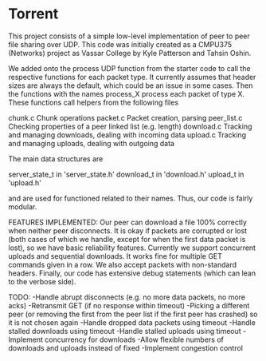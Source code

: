 # Torrent
This project consists of a simple low-level implementation of peer to peer file sharing over UDP.  This code was initially created as a CMPU375 (Networks) project as Vassar College by Kyle Patterson and Tahsin Oshin.

We added onto the process UDP function from the starter code to call
the respective functions for each packet type.  It currently assumes
that header sizes are always the default, which could be an issue in
some cases.  Then the functions with the names process_X process each
packet of type X.  These functions call helpers from the following files

chunk.c Chunk operations
packet.c Packet creation, parsing
peer_list.c Checking properties of a peer linked list (e.g. length)
download.c Tracking and managing downloads, dealing with incoming data
upload.c Tracking and managing uploads, dealing with outgoing data

The main data structures are

server_state_t in 'server_state.h'
download_t in 'download.h'
upload_t in 'upload.h'

and are used for functioned related to their names.  Thus, our code is
fairly modular.

FEATURES IMPLEMENTED:
Our peer can download a file 100% correctly when neither peer 
disconnects.  It is okay if packets are corrupted or lost (both cases
of which we handle, except for when the first data packet is lost), so
we have basic reliability features.  Currently we support concurrent
uploads and sequential downloads.  It works fine for multiple GET
commands given in a row.  We also accept packets with non-standard
headers.  Finally, our code has extensive debug statements (which
can lean to the verbose side).

TODO:
-Handle abrupt disconnects (e.g. no more data packets, no more acks)
    -Retransmit GET (if no response within timeout)
    -Picking a different peer (or removing the first from the peer list
        if the first peer has crashed) so it is not chosen again
-Handle dropped data packets using timeout
-Handle stalled downloads using timeout
-Handle stalled uploads using timeout
-Implement concurrency for downloads
    -Allow flexible numbers of downloads and uploads instead of fixed
-Implement congestion control
